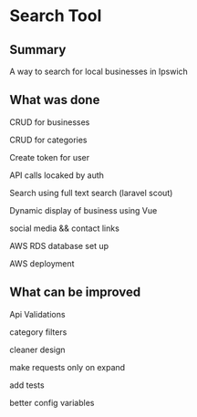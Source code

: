 # Search Tool

## Summary

A way to search for local businesses in Ipswich

## What was done

CRUD for businesses

CRUD for categories

Create token for user

API calls locaked by auth

Search using full text search (laravel scout)

Dynamic display of business using Vue

social media && contact links

AWS RDS database set up

AWS deployment


## What can be improved

Api Validations

category filters

cleaner design

make requests only on expand

add tests

better config variables

